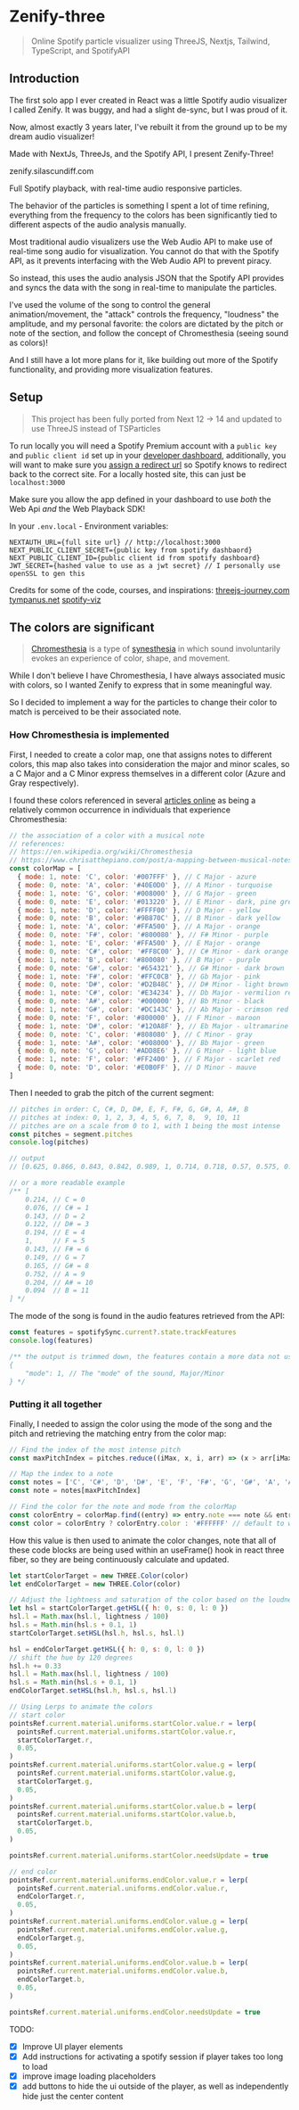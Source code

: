 # Zenify-three

> Online Spotify particle visualizer using ThreeJS, Nextjs, Tailwind, TypeScript, and SpotifyAPI

## Introduction

The first solo app I ever created in React was a little Spotify audio visualizer I called Zenify. It was buggy, and had a slight de-sync, but I was proud of it.

Now, almost exactly 3 years later, I've rebuilt it from the ground up to be my dream audio visualizer!

Made with NextJs, ThreeJs, and the Spotify API, I present Zenify-Three!

zenify.silascundiff.com

Full Spotify playback, with real-time audio responsive particles.

The behavior of the particles is something I spent a lot of time refining, everything from the frequency to the colors has been significantly tied to different aspects of the audio analysis manually.

Most traditional audio visualizers use the Web Audio API to make use of real-time song audio for visualization. You cannot do that with the Spotify API, as it prevents interfacing with the Web Audio API to prevent piracy.

So instead, this uses the audio analysis JSON that the Spotify API provides and syncs the data with the song in real-time to manipulate the particles.

I've used the volume of the song to control the general animation/movement, the "attack" controls the frequency, "loudness" the amplitude, and my personal favorite: the colors are dictated by the pitch or note of the section, and follow the concept of Chromesthesia (seeing sound as colors)!

And I still have a lot more plans for it, like building out more of the Spotify functionality, and providing more visualization features.

## Setup

> This project has been fully ported from Next 12 -> 14 and updated to use ThreeJS instead of TSParticles

To run locally you will need a Spotify Premium account with a `public key` and `public client id` set up in your [developer dashboard](https://developer.spotify.com/), additionally, you will want to make sure you [assign a redirect url](https://developer.spotify.com/documentation/web-api/concepts/apps) so Spotify knows to redirect back to the correct site. For a locally hosted site, this can just be `localhost:3000`

Make sure you allow the app defined in your dashboard to use _both_ the Web Api _and_ the Web Playback SDK!

In your `.env.local` - Environment variables:

```
NEXTAUTH_URL={full site url} // http://localhost:3000
NEXT_PUBLIC_CLIENT_SECRET={public key from spotify dashbaord}
NEXT_PUBLIC_CLIENT_ID={public client id from spotify dashboard}
JWT_SECRET={hashed value to use as a jwt secret} // I personally use openSSL to gen this
```

Credits for some of the code, courses, and inspirations:
[threejs-journey.com](threejs-journey.com)
[tympanus.net](https://tympanus.net/codrops/2023/12/19/creating-audio-reactive-visuals-with-dynamic-particles-in-three-js/)
[spotify-viz](https://github.com/zachwinter/spotify-viz)

## The colors are significant

> [Chromesthesia](https://en.wikipedia.org/wiki/Chromesthesia#:~:text=Chromesthesia%20or%20sound-to-color,associations%2Fperceptions%20in%20daily%20life.) is a type of [synesthesia](https://en.wikipedia.org/wiki/Synesthesia 'Synesthesia') in which sound involuntarily evokes an experience of color, shape, and movement.

While I don't believe I have Chromesthesia, I have always associated music with colors, so I wanted Zenify to express that in some meaningful way.

So I decided to implement a way for the particles to change their color to match is perceived to be their associated note.

### How Chromesthesia is implemented

First, I needed to create a color map, one that assigns notes to different colors, this map also takes into consideration the major and minor scales, so a C Major and a C Minor express themselves in a different color (Azure and Gray respectively).

I found these colors referenced in several [articles online](https://www.chrisatthepiano.com/post/a-mapping-between-musical-notes-and-colours) as being a relatively common occurrence in individuals that experience Chromesthesia:

```js
// the association of a color with a musical note
// references:
// https://en.wikipedia.org/wiki/Chromesthesia
// https://www.chrisatthepiano.com/post/a-mapping-between-musical-notes-and-colours
const colorMap = [
  { mode: 1, note: 'C', color: '#007FFF' }, // C Major - azure
  { mode: 0, note: 'A', color: '#40E0D0' }, // A Minor - turquoise
  { mode: 1, note: 'G', color: '#008000' }, // G Major - green
  { mode: 0, note: 'E', color: '#013220' }, // E Minor - dark, pine green
  { mode: 1, note: 'D', color: '#FFFF00' }, // D Major - yellow
  { mode: 0, note: 'B', color: '#9B870C' }, // B Minor - dark yellow
  { mode: 1, note: 'A', color: '#FFA500' }, // A Major - orange
  { mode: 0, note: 'F#', color: '#800080' }, // F# Minor - purple
  { mode: 1, note: 'E', color: '#FFA500' }, // E Major - orange
  { mode: 0, note: 'C#', color: '#FF8C00' }, // C# Minor - dark orange
  { mode: 1, note: 'B', color: '#800080' }, // B Major - purple
  { mode: 0, note: 'G#', color: '#654321' }, // G# Minor - dark brown
  { mode: 1, note: 'F#', color: '#FFC0CB' }, // Gb Major - pink
  { mode: 0, note: 'D#', color: '#D2B48C' }, // D# Minor - light brown
  { mode: 1, note: 'C#', color: '#E34234' }, // Db Major - vermilion red
  { mode: 0, note: 'A#', color: '#000000' }, // Bb Minor - black
  { mode: 1, note: 'G#', color: '#DC143C' }, // Ab Major - crimson red
  { mode: 0, note: 'F', color: '#800000' }, // F Minor - maroon
  { mode: 1, note: 'D#', color: '#120A8F' }, // Eb Major - ultramarine blue
  { mode: 0, note: 'C', color: '#808080' }, // C Minor - gray
  { mode: 1, note: 'A#', color: '#008000' }, // Bb Major - green
  { mode: 0, note: 'G', color: '#ADD8E6' }, // G Minor - light blue
  { mode: 1, note: 'F', color: '#FF2400' }, // F Major - scarlet red
  { mode: 0, note: 'D', color: '#E0B0FF' }, // D Minor - mauve
]
```

Then I needed to grab the pitch of the current segment:

```js
// pitches in order: C, C#, D, D#, E, F, F#, G, G#, A, A#, B
// pitches at index: 0, 1, 2, 3, 4, 5, 6, 7, 8,  9, 10, 11
// pitches are on a scale from 0 to 1, with 1 being the most intense
const pitches = segment.pitches
console.log(pitches)

// output
// [0.625, 0.866, 0.843, 0.842, 0.989, 1, 0.714, 0.718, 0.57, 0.575, 0.118, 0.151]

// or a more readable example
/** [
    0.214, // C = 0
    0.076, // C# = 1
    0.143, // D = 2
    0.122, // D# = 3
    0.194, // E = 4
    1,     // F = 5
    0.143, // F# = 6
    0.149, // G = 7
    0.165, // G# = 8
    0.752, // A = 9
    0.204, // A# = 10
    0.094  // B = 11
] */
```

The mode of the song is found in the audio features retrieved from the API:

```js
const features = spotifySync.current?.state.trackFeatures
console.log(features)

/** the output is trimmed down, the features contain a more data not used in this section
{
	"mode": 1, // The "mode" of the sound, Major/Minor
} */
```

### Putting it all together

Finally, I needed to assign the color using the mode of the song and the pitch and retrieving the matching entry from the color map:

```js
// Find the index of the most intense pitch
const maxPitchIndex = pitches.reduce((iMax, x, i, arr) => (x > arr[iMax] ? i : iMax), 0)

// Map the index to a note
const notes = ['C', 'C#', 'D', 'D#', 'E', 'F', 'F#', 'G', 'G#', 'A', 'A#', 'B']
const note = notes[maxPitchIndex]

// Find the color for the note and mode from the colorMap
const colorEntry = colorMap.find((entry) => entry.note === note && entry.mode === mode)
const color = colorEntry ? colorEntry.color : '#FFFFFF' // default to white if no color found
```

How this value is then used to animate the color changes, note that all of these code blocks are being used within an useFrame() hook in react three fiber, so they are being continuously calculate and updated.

```js
let startColorTarget = new THREE.Color(color)
let endColorTarget = new THREE.Color(color)

// Adjust the lightness and saturation of the color based on the loudness calculated elsewhere
let hsl = startColorTarget.getHSL({ h: 0, s: 0, l: 0 })
hsl.l = Math.max(hsl.l, lightness / 100)
hsl.s = Math.min(hsl.s + 0.1, 1)
startColorTarget.setHSL(hsl.h, hsl.s, hsl.l)

hsl = endColorTarget.getHSL({ h: 0, s: 0, l: 0 })
// shift the hue by 120 degrees
hsl.h += 0.33
hsl.l = Math.max(hsl.l, lightness / 100)
hsl.s = Math.min(hsl.s + 0.1, 1)
endColorTarget.setHSL(hsl.h, hsl.s, hsl.l)

// Using Lerps to animate the colors
// start color
pointsRef.current.material.uniforms.startColor.value.r = lerp(
  pointsRef.current.material.uniforms.startColor.value.r,
  startColorTarget.r,
  0.05,
)
pointsRef.current.material.uniforms.startColor.value.g = lerp(
  pointsRef.current.material.uniforms.startColor.value.g,
  startColorTarget.g,
  0.05,
)
pointsRef.current.material.uniforms.startColor.value.b = lerp(
  pointsRef.current.material.uniforms.startColor.value.b,
  startColorTarget.b,
  0.05,
)

pointsRef.current.material.uniforms.startColor.needsUpdate = true

// end color
pointsRef.current.material.uniforms.endColor.value.r = lerp(
  pointsRef.current.material.uniforms.endColor.value.r,
  endColorTarget.r,
  0.05,
)
pointsRef.current.material.uniforms.endColor.value.g = lerp(
  pointsRef.current.material.uniforms.endColor.value.g,
  endColorTarget.g,
  0.05,
)
pointsRef.current.material.uniforms.endColor.value.b = lerp(
  pointsRef.current.material.uniforms.endColor.value.b,
  endColorTarget.b,
  0.05,
)

pointsRef.current.material.uniforms.endColor.needsUpdate = true
```

TODO:

- [x] Improve UI player elements
- [x] Add instructions for activating a spotify session if player takes too long to load
- [x] improve image loading placeholders
- [x] add buttons to hide the ui outside of the player, as well as independently hide just the center content
